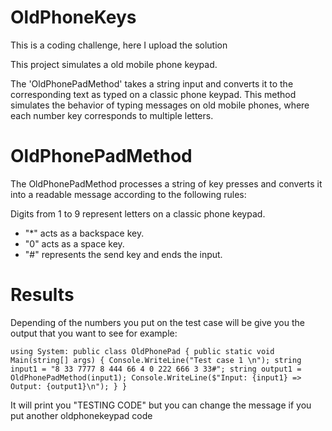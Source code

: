 # OldPhoneKeys
This is a coding challenge, here I upload the solution

This project simulates a old mobile phone keypad.

The 'OldPhonePadMethod' takes a string input and converts it to the corresponding text as typed on a classic phone keypad. This method simulates the behavior of typing messages on old mobile phones, where each number key corresponds to multiple letters.


# OldPhonePadMethod
The OldPhonePadMethod processes a string of key presses and converts it into a readable message according to the following rules:

Digits from 1 to 9 represent letters on a classic phone keypad.
- "*" acts as a backspace key.
- "0" acts as a space key.
- "#" represents the send key and ends the input.

# Results

Depending of the numbers you put on the test case will be give you the output that you want to see for example:

`using System:
public class OldPhonePad
{
    public static void Main(string[] args)
    {
        Console.WriteLine("Test case 1 \n");
        string input1 = "8 33 7777 8 444 66 4 0 222 666 3 33#";
        string output1 = OldPhonePadMethod(input1);
        Console.WriteLine($"Input: {input1} => Output: {output1}\n");
    }
}
`

It will print you "TESTING CODE" but you can change the message if you put another oldphonekeypad code

